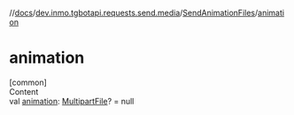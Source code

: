 //[docs](../../../index.md)/[dev.inmo.tgbotapi.requests.send.media](../index.md)/[SendAnimationFiles](index.md)/[animation](animation.md)



# animation  
[common]  
Content  
val [animation](animation.md): [MultipartFile](../../dev.inmo.tgbotapi.requests.abstracts/-multipart-file/index.md)? = null  



